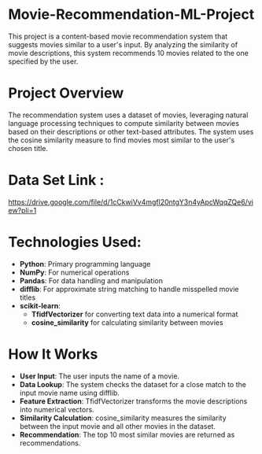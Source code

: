 # Movie-Recommendation-ML-Project
This project is a content-based movie recommendation system that suggests movies similar to a user's input. By analyzing the similarity of movie descriptions, this system recommends 10 movies related to the one specified by the user.

# Project Overview
The recommendation system uses a dataset of movies, leveraging natural language processing techniques to compute similarity between movies based on their descriptions or other text-based attributes. The system uses the cosine similarity measure to find movies most similar to the user's chosen title.

# Data Set Link : 
https://drive.google.com/file/d/1cCkwiVv4mgfl20ntgY3n4yApcWqqZQe6/view?pli=1

# Technologies Used:
 - **Python**: Primary programming language
 - **NumPy**: For numerical operations
 - **Pandas**: For data handling and manipulation
 - **difflib**: For approximate string matching to handle misspelled movie titles
 - **scikit-learn**:
    - **TfidfVectorizer** for converting text data into a numerical format
    - **cosine_similarity** for calculating similarity between movies

# How It Works
 - **User Input**: The user inputs the name of a movie.
 - **Data Lookup**: The system checks the dataset for a close match to the input movie name using difflib.
 - **Feature Extraction**: TfidfVectorizer transforms the movie descriptions into numerical vectors.
 - **Similarity Calculation**: cosine_similarity measures the similarity between the input movie and all other movies in the dataset.
 - **Recommendation**: The top 10 most similar movies are returned as recommendations.
